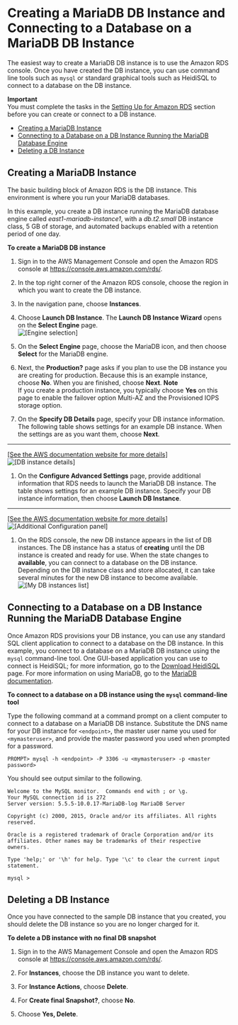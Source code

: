 # Creating a MariaDB DB Instance and Connecting to a Database on a MariaDB DB Instance<a name="CHAP_GettingStarted.CreatingConnecting.MariaDB"></a>

The easiest way to create a MariaDB DB instance is to use the Amazon RDS console\. Once you have created the DB instance, you can use command line tools such as `mysql` or standard graphical tools such as HeidiSQL to connect to a database on the DB instance\.

**Important**  
You must complete the tasks in the [Setting Up for Amazon RDS](CHAP_SettingUp.md) section before you can create or connect to a DB instance\.


+ [Creating a MariaDB Instance](#CHAP_GettingStarted.Creating.MariaDB)
+ [Connecting to a Database on a DB Instance Running the MariaDB Database Engine](#CHAP_GettingStarted.Connecting.MariaDB)
+ [Deleting a DB Instance](#CHAP_GettingStarted.Deleting.MariaDB)

## Creating a MariaDB Instance<a name="CHAP_GettingStarted.Creating.MariaDB"></a>

The basic building block of Amazon RDS is the DB instance\. This environment is where you run your MariaDB databases\.

In this example, you create a DB instance running the MariaDB database engine called *east1\-mariadb\-instance1*, with a *db\.t2\.small* DB instance class, 5 GB of storage, and automated backups enabled with a retention period of one day\.

**To create a MariaDB DB instance**

1. Sign in to the AWS Management Console and open the Amazon RDS console at [https://console\.aws\.amazon\.com/rds/](https://console.aws.amazon.com/rds/)\.

1. In the top right corner of the Amazon RDS console, choose the region in which you want to create the DB instance\. 

1. In the navigation pane, choose **Instances**\.

1. Choose **Launch DB Instance**\. The **Launch DB Instance Wizard** opens on the **Select Engine** page\.   
![\[Engine selection\]](http://docs.aws.amazon.com/AmazonRDS/latest/UserGuide/images/MariaDB-Launch01.png)

1. On the **Select Engine** page, choose the MariaDB icon, and then choose **Select** for the MariaDB engine\.

1. Next, the **Production?** page asks if you plan to use the DB instance you are creating for production\. Because this is an example instance, choose **No**\. When you are finished, choose **Next**\.
**Note**  
If you create a production instance, you typically choose **Yes** on this page to enable the failover option Multi\-AZ and the Provisioned IOPS storage option\.

1. On the **Specify DB Details** page, specify your DB instance information\. The following table shows settings for an example DB instance\. When the settings are as you want them, choose **Next**\.  
****    
[\[See the AWS documentation website for more details\]](http://docs.aws.amazon.com/AmazonRDS/latest/UserGuide/CHAP_GettingStarted.CreatingConnecting.MariaDB.html)  
![\[DB instance details\]](http://docs.aws.amazon.com/AmazonRDS/latest/UserGuide/images/MariaDB-Launch02.png)

1.  On the **Configure Advanced Settings** page, provide additional information that RDS needs to launch the MariaDB DB instance\. The table shows settings for an example DB instance\. Specify your DB instance information, then choose **Launch DB Instance**\.  
****    
[\[See the AWS documentation website for more details\]](http://docs.aws.amazon.com/AmazonRDS/latest/UserGuide/CHAP_GettingStarted.CreatingConnecting.MariaDB.html)  
![\[Additional Configuration panel\]](http://docs.aws.amazon.com/AmazonRDS/latest/UserGuide/images/MariaDB-Launch03.png)

1. On the RDS console, the new DB instance appears in the list of DB instances\. The DB instance has a status of **creating** until the DB instance is created and ready for use\. When the state changes to **available**, you can connect to a database on the DB instance\. Depending on the DB instance class and store allocated, it can take several minutes for the new DB instance to become available\.   
![\[My DB instances list\]](http://docs.aws.amazon.com/AmazonRDS/latest/UserGuide/images/MariaDB-Launch06.png)

## Connecting to a Database on a DB Instance Running the MariaDB Database Engine<a name="CHAP_GettingStarted.Connecting.MariaDB"></a>

Once Amazon RDS provisions your DB instance, you can use any standard SQL client application to connect to a database on the DB instance\. In this example, you connect to a database on a MariaDB DB instance using the `mysql` command\-line tool\. One GUI\-based application you can use to connect is HeidiSQL; for more information, go to the [ Download HeidiSQL](http://www.heidisql.com/download.php) page\. For more information on using MariaDB, go to the [MariaDB documentation](https://mariadb.com/kb/en/mariadb/documentation/)\.

 **To connect to a database on a DB instance using the `mysql` command\-line tool** 

Type the following command at a command prompt on a client computer to connect to a database on a MariaDB DB instance\. Substitute the DNS name for your DB instance for `<endpoint>`, the master user name you used for `<mymasteruser>`, and provide the master password you used when prompted for a password\.

```
PROMPT> mysql -h <endpoint> -P 3306 -u <mymasteruser> -p <master password>
```

You should see output similar to the following\.

```
Welcome to the MySQL monitor.  Commands end with ; or \g.
Your MySQL connection id is 272
Server version: 5.5.5-10.0.17-MariaDB-log MariaDB Server

Copyright (c) 2000, 2015, Oracle and/or its affiliates. All rights reserved.

Oracle is a registered trademark of Oracle Corporation and/or its
affiliates. Other names may be trademarks of their respective
owners.

Type 'help;' or '\h' for help. Type '\c' to clear the current input statement.

mysql >
```

## Deleting a DB Instance<a name="CHAP_GettingStarted.Deleting.MariaDB"></a>

Once you have connected to the sample DB instance that you created, you should delete the DB instance so you are no longer charged for it\.

**To delete a DB instance with no final DB snapshot**

1. Sign in to the AWS Management Console and open the Amazon RDS console at [https://console\.aws\.amazon\.com/rds/](https://console.aws.amazon.com/rds/)\.

1. For **Instances**, choose the DB instance you want to delete\.

1. For **Instance Actions**, choose **Delete**\.

1.  For **Create final Snapshot?**, choose **No**\.

1. Choose **Yes, Delete**\. 